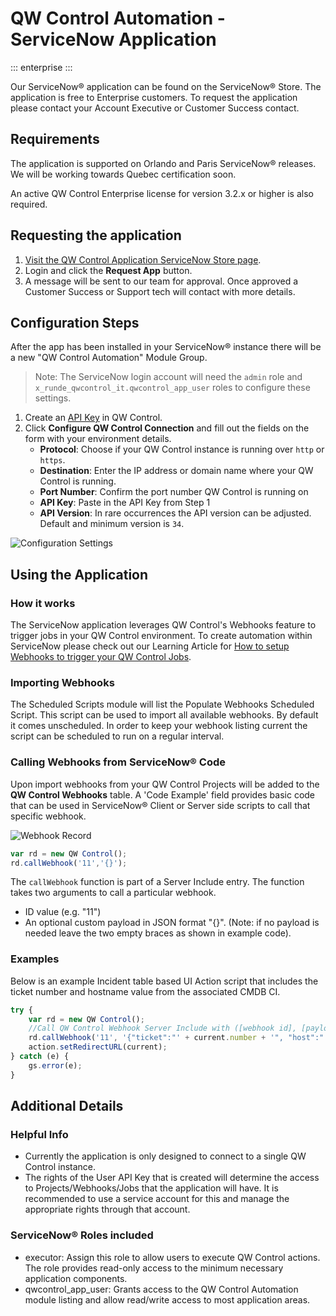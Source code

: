 # QW Control Automation - ServiceNow Application

::: enterprise
:::

Our ServiceNow&reg; application can be found on the ServiceNow&reg; Store.  The application is free to Enterprise customers.  To request the application please contact your Account Executive or Customer Success contact.

## Requirements

The application is supported on Orlando and Paris ServiceNow&reg; releases.  We will be working towards Quebec certification soon.

An active QW Control Enterprise license for version 3.2.x or higher is also required.

## Requesting the application

1. [Visit the QW Control Application ServiceNow Store page](https://store.servicenow.com/sn_appstore_store.do#!/store/application/6e8e2effdb8f041034a5d487f49619e2/1.0.6).
1. Login and click the **Request App** button.
1. A message will be sent to our team for approval.  Once approved a Customer Success or Support tech will contact with more details.

## Configuration Steps

After the app has been installed in your ServiceNow&reg; instance there will be a new "QW Control Automation" Module Group.

> Note: The ServiceNow login account will need the `admin` role and `x_runde_qwcontrol_it.qwcontrol_app_user` roles to configure these settings.

1. Create an [API Key](/manual/10-user.md#user-api-tokens) in QW Control.
1. Click **Configure QW Control Connection** and fill out the fields on the form with your environment details.
    - **Protocol**: Choose if your QW Control instance is running over `http` or `https`.
    - **Destination**: Enter the IP address or domain name where your QW Control is running.
    - **Port Number**: Confirm the port number QW Control is running on
    - **API Key**: Paste in the API Key from Step 1
    - **API Version**: In rare occurrences the API version can be adjusted.  Default and minimum version is `34`.

![Configuration Settings](@assets/img/sn-properties-config.png)


## Using the Application

### How it works
The ServiceNow application leverages QW Control's Webhooks feature to trigger jobs in your QW Control environment.  To create automation within ServiceNow please check out our Learning Article for [How to setup Webhooks to trigger your QW Control Jobs](/learning/howto/using-webhooks.md).

### Importing Webhooks

The Scheduled Scripts module will list the Populate Webhooks Scheduled Script.  This script can be used to import all available webhooks.  By default it comes unscheduled.  In order to keep your webhook listing current the script can be scheduled to run on a regular interval.

### Calling Webhooks from ServiceNow&reg; Code

Upon import webhooks from your QW Control Projects will be added to the **QW Control Webhooks** table.  A 'Code Example' field provides basic code that can be used in ServiceNow&reg; Client or Server side scripts to call that specific webhook.

![Webhook Record](@assets/img/sn-webhook-record.png)

```javascript
var rd = new QW Control();
rd.callWebhook('11','{}');
```
The `callWebhook` function is part of a Server Include entry. The function takes two arguments to call a particular webhook.
 - ID value (e.g. "11")
 - An optional custom payload in JSON format "{}".  (Note: if no payload is needed leave the two empty braces as shown in example code).

### Examples

Below is an example Incident table based UI Action script that includes the ticket number and hostname value from the associated CMDB CI.

```javascript
try {
    var rd = new QW Control();
    //Call QW Control Webhook Server Include with ([webhook id], [payload])
    rd.callWebhook('11', '{"ticket":"' + current.number + '", "host":"' + current.cmdb_ci.host_name + '"}');
    action.setRedirectURL(current);
} catch (e) {
    gs.error(e);
}
```
## Additional Details

### Helpful Info

- Currently the application is only designed to connect to a single QW Control instance.
- The rights of the User API Key that is created will determine the access to Projects/Webhooks/Jobs that the application will have.  It is recommended to use a service account for this and manage the appropriate rights through that account.

### ServiceNow&reg; Roles included

- executor: Assign this role to allow users to execute QW Control actions.  The role provides read-only access to the minimum necessary application components.
- qwcontrol_app_user:  Grants access to the QW Control Automation module listing and allow read/write access to most application areas.
